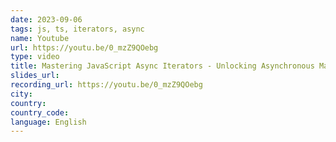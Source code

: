 ```yaml
---
date: 2023-09-06
tags: js, ts, iterators, async
name: Youtube
url: https://youtu.be/0_mzZ9QOebg
type: video
title: Mastering JavaScript Async Iterators - Unlocking Asynchronous Magic
slides_url:
recording_url: https://youtu.be/0_mzZ9QOebg
city:
country:
country_code:
language: English
---
```

